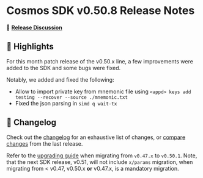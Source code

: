 # Cosmos SDK v0.50.8 Release Notes

💬 [**Release Discussion**](https://github.com/orgs/cosmos/discussions/58)

## 🚀 Highlights

For this month patch release of the v0.50.x line, a few improvements were added to the SDK and some bugs were fixed.

Notably, we added and fixed the following:

* Allow to import private key from mnemonic file using `<appd> keys add testing --recover --source ./mnemonic.txt`
* Fixed the json parsing in `simd q wait-tx`

## 📝 Changelog

Check out the [changelog](https://github.com/cosmos/cosmos-sdk/blob/v0.50.8/CHANGELOG.md) for an exhaustive list of changes, or [compare changes](https://github.com/cosmos/cosmos-sdk/compare/v0.50.7...v0.50.8) from the last release.

Refer to the [upgrading guide](https://github.com/cosmos/cosmos-sdk/blob/release/v0.50.x/UPGRADING.md) when migrating from `v0.47.x` to `v0.50.1`.
Note, that the next SDK release, v0.51, will not include `x/params` migration, when migrating from < v0.47, v0.50.x **or** v0.47.x, is a mandatory migration.
